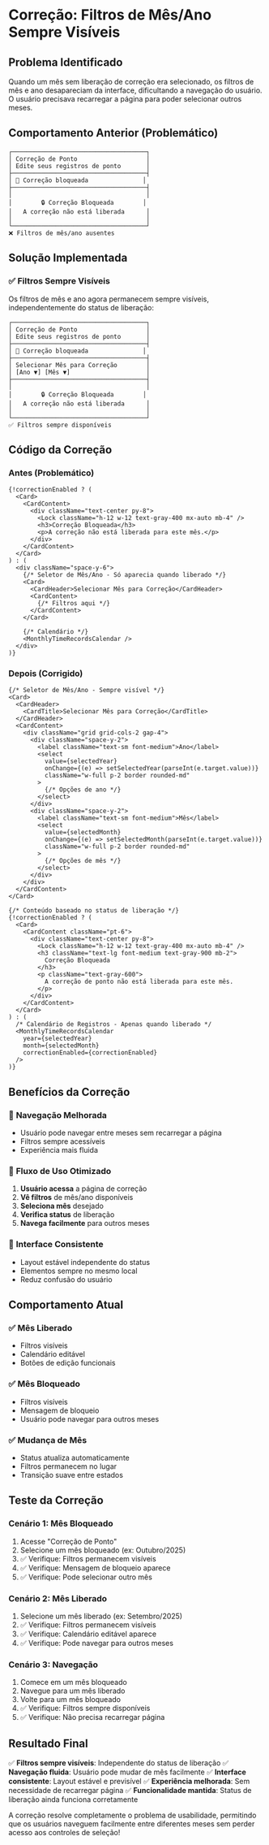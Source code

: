 # Correção: Filtros de Mês/Ano Sempre Visíveis

## Problema Identificado

Quando um mês sem liberação de correção era selecionado, os filtros de mês e ano desapareciam da interface, dificultando a navegação do usuário. O usuário precisava recarregar a página para poder selecionar outros meses.

## Comportamento Anterior (Problemático)

```
┌─────────────────────────────────────┐
│ Correção de Ponto                   │
│ Edite seus registros de ponto       │
├─────────────────────────────────────┤
│ 🔴 Correção bloqueada               │
├─────────────────────────────────────┤
│                                     │
│        🔒 Correção Bloqueada        │
│   A correção não está liberada      │
│                                     │
└─────────────────────────────────────┘
❌ Filtros de mês/ano ausentes
```

## Solução Implementada

### ✅ **Filtros Sempre Visíveis**

Os filtros de mês e ano agora permanecem sempre visíveis, independentemente do status de liberação:

```
┌─────────────────────────────────────┐
│ Correção de Ponto                   │
│ Edite seus registros de ponto       │
├─────────────────────────────────────┤
│ 🔴 Correção bloqueada               │
├─────────────────────────────────────┤
│ Selecionar Mês para Correção        │
│ [Ano ▼] [Mês ▼]                     │
├─────────────────────────────────────┤
│                                     │
│        🔒 Correção Bloqueada        │
│   A correção não está liberada      │
│                                     │
└─────────────────────────────────────┘
✅ Filtros sempre disponíveis
```

## Código da Correção

### **Antes (Problemático)**
```tsx
{!correctionEnabled ? (
  <Card>
    <CardContent>
      <div className="text-center py-8">
        <Lock className="h-12 w-12 text-gray-400 mx-auto mb-4" />
        <h3>Correção Bloqueada</h3>
        <p>A correção não está liberada para este mês.</p>
      </div>
    </CardContent>
  </Card>
) : (
  <div className="space-y-6">
    {/* Seletor de Mês/Ano - Só aparecia quando liberado */}
    <Card>
      <CardHeader>Selecionar Mês para Correção</CardHeader>
      <CardContent>
        {/* Filtros aqui */}
      </CardContent>
    </Card>
    
    {/* Calendário */}
    <MonthlyTimeRecordsCalendar />
  </div>
)}
```

### **Depois (Corrigido)**
```tsx
{/* Seletor de Mês/Ano - Sempre visível */}
<Card>
  <CardHeader>
    <CardTitle>Selecionar Mês para Correção</CardTitle>
  </CardHeader>
  <CardContent>
    <div className="grid grid-cols-2 gap-4">
      <div className="space-y-2">
        <label className="text-sm font-medium">Ano</label>
        <select
          value={selectedYear}
          onChange={(e) => setSelectedYear(parseInt(e.target.value))}
          className="w-full p-2 border rounded-md"
        >
          {/* Opções de ano */}
        </select>
      </div>
      <div className="space-y-2">
        <label className="text-sm font-medium">Mês</label>
        <select
          value={selectedMonth}
          onChange={(e) => setSelectedMonth(parseInt(e.target.value))}
          className="w-full p-2 border rounded-md"
        >
          {/* Opções de mês */}
        </select>
      </div>
    </div>
  </CardContent>
</Card>

{/* Conteúdo baseado no status de liberação */}
{!correctionEnabled ? (
  <Card>
    <CardContent className="pt-6">
      <div className="text-center py-8">
        <Lock className="h-12 w-12 text-gray-400 mx-auto mb-4" />
        <h3 className="text-lg font-medium text-gray-900 mb-2">
          Correção Bloqueada
        </h3>
        <p className="text-gray-600">
          A correção de ponto não está liberada para este mês.
        </p>
      </div>
    </CardContent>
  </Card>
) : (
  /* Calendário de Registros - Apenas quando liberado */
  <MonthlyTimeRecordsCalendar
    year={selectedYear}
    month={selectedMonth}
    correctionEnabled={correctionEnabled}
  />
)}
```

## Benefícios da Correção

### 🎯 **Navegação Melhorada**
- Usuário pode navegar entre meses sem recarregar a página
- Filtros sempre acessíveis
- Experiência mais fluida

### 🔄 **Fluxo de Uso Otimizado**
1. **Usuário acessa** a página de correção
2. **Vê filtros** de mês/ano disponíveis
3. **Seleciona mês** desejado
4. **Verifica status** de liberação
5. **Navega facilmente** para outros meses

### 📱 **Interface Consistente**
- Layout estável independente do status
- Elementos sempre no mesmo local
- Reduz confusão do usuário

## Comportamento Atual

### ✅ **Mês Liberado**
- Filtros visíveis
- Calendário editável
- Botões de edição funcionais

### ✅ **Mês Bloqueado**
- Filtros visíveis
- Mensagem de bloqueio
- Usuário pode navegar para outros meses

### ✅ **Mudança de Mês**
- Status atualiza automaticamente
- Filtros permanecem no lugar
- Transição suave entre estados

## Teste da Correção

### **Cenário 1: Mês Bloqueado**
1. Acesse "Correção de Ponto"
2. Selecione um mês bloqueado (ex: Outubro/2025)
3. ✅ Verifique: Filtros permanecem visíveis
4. ✅ Verifique: Mensagem de bloqueio aparece
5. ✅ Verifique: Pode selecionar outro mês

### **Cenário 2: Mês Liberado**
1. Selecione um mês liberado (ex: Setembro/2025)
2. ✅ Verifique: Filtros permanecem visíveis
3. ✅ Verifique: Calendário editável aparece
4. ✅ Verifique: Pode navegar para outros meses

### **Cenário 3: Navegação**
1. Comece em um mês bloqueado
2. Navegue para um mês liberado
3. Volte para um mês bloqueado
4. ✅ Verifique: Filtros sempre disponíveis
5. ✅ Verifique: Não precisa recarregar página

## Resultado Final

✅ **Filtros sempre visíveis**: Independente do status de liberação
✅ **Navegação fluida**: Usuário pode mudar de mês facilmente
✅ **Interface consistente**: Layout estável e previsível
✅ **Experiência melhorada**: Sem necessidade de recarregar página
✅ **Funcionalidade mantida**: Status de liberação ainda funciona corretamente

A correção resolve completamente o problema de usabilidade, permitindo que os usuários naveguem facilmente entre diferentes meses sem perder acesso aos controles de seleção!
